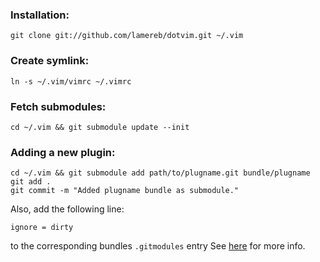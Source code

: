 ### Installation:
```
git clone git://github.com/lamereb/dotvim.git ~/.vim
```

### Create symlink:
```
ln -s ~/.vim/vimrc ~/.vimrc
```

### Fetch submodules:
```
cd ~/.vim && git submodule update --init
```

### Adding a new plugin:
```
cd ~/.vim && git submodule add path/to/plugname.git bundle/plugname
git add .
git commit -m "Added plugname bundle as submodule."
```
Also, add the following line:
```
ignore = dirty
```
to the corresponding bundles `.gitmodules` entry
See [here](http://www.nils-haldenwang.de/frameworks-and-tools/git/how-to-ignore-changes-in-git-submodules) for more info.
